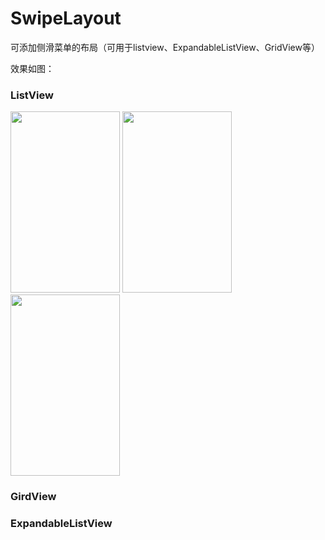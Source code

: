 # SwipeLayout

可添加侧滑菜单的布局（可用于listview、ExpandableListView、GridView等）


效果如图：

### ListView

<img src="http://img.blog.csdn.net/20160628142439773" width="175" height="290" />



<img src="http://img.blog.csdn.net/20160628142507759" width="175" height="290" />



<img src="http://img.blog.csdn.net/20160628142452976" width="175" height="290" />

### GirdView
### ExpandableListView
